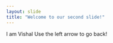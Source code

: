 ```yaml
---
layout: slide
title: "Welcome to our second slide!"
---
```

I am Vishal
Use the left arrow to go back!
